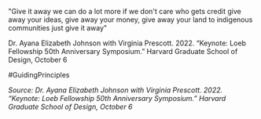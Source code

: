 "Give it away
we can do a lot more if we don't care who gets credit
give away your ideas, give away your money, give away your land to indigenous communities
just give it away"

Dr. Ayana Elizabeth Johnson with Virginia Prescott. 2022. “Keynote: Loeb Fellowship 50th Anniversary Symposium.” Harvard Graduate School of Design, October 6

#GuidingPrinciples 

*Source: Dr. Ayana Elizabeth Johnson with Virginia Prescott. 2022. “Keynote: Loeb Fellowship 50th Anniversary Symposium.” Harvard Graduate School of Design, October 6*